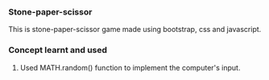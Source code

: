 ### Stone-paper-scissor

This is stone-paper-scissor game made using bootstrap, css and javascript.

### Concept learnt and used

1. Used MATH.random() function to implement the computer's input.
